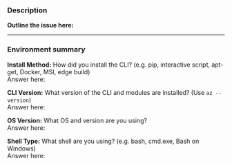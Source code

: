 ### Description
**Outline the issue here:**

---

### Environment summary

**Install Method:** How did you install the CLI? (e.g. pip, interactive script, apt-get, Docker, MSI, edge build)  
Answer here:

**CLI Version:** What version of the CLI and modules are installed? (Use `az --version`)  
Answer here:

**OS Version:** What OS and version are you using?  
Answer here:

**Shell Type:** What shell are you using? (e.g. bash, cmd.exe, Bash on Windows)  
Answer here:

